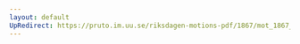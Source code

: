 ```yaml
---
layout: default
UpRedirect: https://pruto.im.uu.se/riksdagen-motions-pdf/1867/mot_1867__ak__125/mot_1867__ak__125-002.pdf
---
```

